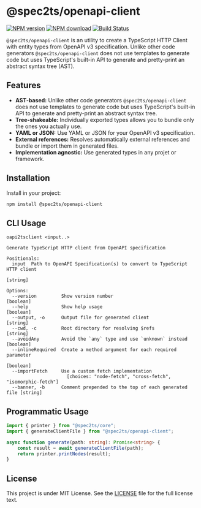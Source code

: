 # @spec2ts/openapi-client

[![NPM version](https://img.shields.io/npm/v/@spec2ts/openapi-client.svg?style=flat-square)](https://npmjs.org/package/@spec2ts/openapi-client)
[![NPM download](https://img.shields.io/npm/dm/@spec2ts/openapi-client.svg?style=flat-square)](https://npmjs.org/package/@spec2ts/openapi-client)
[![Build Status](https://travis-ci.org/touchifyapp/spec2ts.svg?branch=master)](https://travis-ci.org/touchifyapp/spec2ts)

`@spec2ts/openapi-client` is an utility to create a TypeScript HTTP Client with entity types from OpenAPI v3 specification. Unlike other code generators `@spec2ts/openapi-client` does not use templates to generate code but uses TypeScript's built-in API to generate and pretty-print an abstract syntax tree (AST).

## Features

* **AST-based:** Unlike other code generators `@spec2ts/openapi-client` does not use templates to generate code but uses TypeScript's built-in API to generate and pretty-print an abstract syntax tree.
* **Tree-shakeable:** Individually exported types allows you to bundle only the ones you actually use.
* **YAML or JSON:** Use YAML or JSON for your OpenAPI v3 specification.
* **External references:** Resolves automatically external references and bundle or import them in generated files.
* **Implementation agnostic:** Use generated types in any projet or framework.

## Installation

Install in your project:
```bash
npm install @spec2ts/openapi-client
```

## CLI Usage

```
oapi2tsclient <input..>

Generate TypeScript HTTP client from OpenAPI specification

Positionals:
  input  Path to OpenAPI Specification(s) to convert to TypeScript HTTP client
                                                                        [string]

Options:
  --version         Show version number                                [boolean]
  --help            Show help usage                                    [boolean]
  --output, -o      Output file for generated client                    [string]
  --cwd, -c         Root directory for resolving $refs                  [string]
  --avoidAny        Avoid the `any` type and use `unknown` instead     [boolean]
  --inlineRequired  Create a method argument for each required parameter
                                                                       [boolean]
  --importFetch     Use a custom fetch implementation
                      [choices: "node-fetch", "cross-fetch", "isomorphic-fetch"]
  --banner, -b      Comment prepended to the top of each generated file [string]
```

## Programmatic Usage

```typescript
import { printer } from "@spec2ts/core";
import { generateClientFile } from "@spec2ts/openapi-client";

async function generate(path: string): Promise<string> {
    const result = await generateClientFile(path);
    return printer.printNodes(result);
}
```

## License

This project is under MIT License. See the [LICENSE](LICENSE) file for the full license text.
